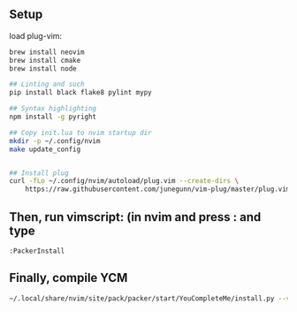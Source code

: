 ## Setup
load plug-vim:
```bash
brew install neovim
brew install cmake
brew install node 

## Linting and such
pip install black flake8 pylint mypy

## Syntax highlighting
npm install -g pyright

## Copy init.lua to nvim startup dir  
mkdir -p ~/.config/nvim
make update_config


## Install plug
curl -fLo ~/.config/nvim/autoload/plug.vim --create-dirs \
    https://raw.githubusercontent.com/junegunn/vim-plug/master/plug.vim
```

## Then, run vimscript: (in nvim and press : and type
```vimscript
:PackerInstall
```

## Finally, compile YCM
```bash
~/.local/share/nvim/site/pack/packer/start/YouCompleteMe/install.py --verbose
```
